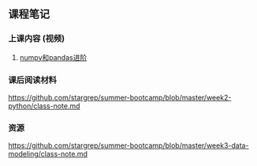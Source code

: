 ## 课程笔记

### 上课内容 (视频)
1. [numpy和pandas进阶](https://www.jianguoyun.com/p/DWJ45yAQ6LTJBxiZkPwB)

### 课后阅读材料
https://github.com/stargrep/summer-bootcamp/blob/master/week2-python/class-note.md

### 资源
https://github.com/stargrep/summer-bootcamp/blob/master/week3-data-modeling/class-note.md
